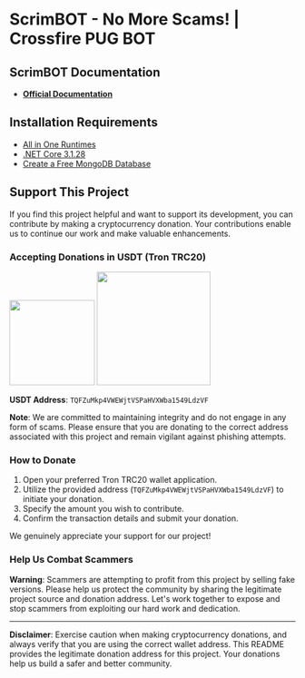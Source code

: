 # ScrimBOT - No More Scams! | Crossfire PUG BOT

## ScrimBOT Documentation

- **[Official Documentation](https://scrimbot.pages.dev/)**

## Installation Requirements

- [All in One Runtimes](https://www.computerbase.de/downloads/systemtools/all-in-one-runtimes/)
- [.NET Core 3.1.28](https://github.com/dotnet/core/blob/main/release-notes/3.1/3.1.28/3.1.28.md?WT.mc_id=dotnet-35129-website)
- [Create a Free MongoDB Database](https://www.mongodb.com/cloud/atlas/register)

## Support This Project

If you find this project helpful and want to support its development, you can contribute by making a cryptocurrency donation. Your contributions enable us to continue our work and make valuable enhancements.

### Accepting Donations in USDT (Tron TRC20)

<img src="https://cdn.discordapp.com/attachments/1063090460899409992/1157270293216251925/tether-usdt-logo.png?ex=6517ff72&is=6516adf2&hm=362956a04fa02e2a0ada7927cb6b5571c720aa5593bdaf63d0f2abf79f815606&" width="150" height="150">
<img src="https://cdn.discordapp.com/attachments/1063090460899409992/1157271068495577169/Donate-PNG-Transparent.png?ex=6518002b&is=6516aeab&hm=e0eb95d599ede5173b1f6789ec436cfe6a109d652fd20f9a19314279ed5614dc&" width="200">

**USDT Address**: `TQFZuMkp4VWEWjtVSPaHVXWba1549LdzVF`

**Note**: We are committed to maintaining integrity and do not engage in any form of scams. Please ensure that you are donating to the correct address associated with this project and remain vigilant against phishing attempts.

### How to Donate

1. Open your preferred Tron TRC20 wallet application.
2. Utilize the provided address (`TQFZuMkp4VWEWjtVSPaHVXWba1549LdzVF`) to initiate your donation.
3. Specify the amount you wish to contribute.
4. Confirm the transaction details and submit your donation.

We genuinely appreciate your support for our project!

### Help Us Combat Scammers

**Warning**: Scammers are attempting to profit from this project by selling fake versions. Please help us protect the community by sharing the legitimate project source and donation address. Let's work together to expose and stop scammers from exploiting our hard work and dedication.

---

**Disclaimer**: Exercise caution when making cryptocurrency donations, and always verify that you are using the correct wallet address. This README provides the legitimate donation address for this project. Your donations help us build a safer and better community.
